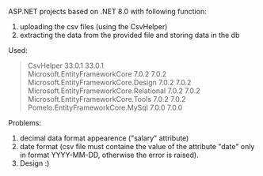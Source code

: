 ASP.NET projects based on .NET 8.0 with following function: 
1) uploading the csv files (using the CsvHelper)
2) extracting the data from the provided file and storing data in the db

Used: 
   > CsvHelper                                     33.0.1      33.0.1  
   > Microsoft.EntityFrameworkCore                 7.0.2       7.0.2   
   > Microsoft.EntityFrameworkCore.Design          7.0.2       7.0.2   
   > Microsoft.EntityFrameworkCore.Relational      7.0.2       7.0.2   
   > Microsoft.EntityFrameworkCore.Tools           7.0.2       7.0.2   
   > Pomelo.EntityFrameworkCore.MySql              7.0.0       7.0.0   

Problems: 
1) decimal data format appearence ("salary" attribute)
2) date format (csv file must containe the value of the attribute "date" only in format YYYY-MM-DD, otherwise the error is raised).
3) Design :)
